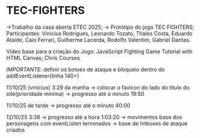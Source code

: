 # TEC-FIGHTERS

->Trabalho da casa aberta ETEC 2025; -> Protótipo do jogo TEC FIGHTERS; Participantes: Vinicius Rodrigues, Leonardo Tozato, Thales Costa, Eduardo Ataíde, Caio Ferrari, Guilherme Lacerda, Rodolfo Valentim, Gabriel Dantas.

Vídeo base para a criação do Jogo: JavaScript Fighting Game Tutorial with HTML Canvas; Chris Courses

_IMPORTANTE_: definir os botoes de ataque e bloqueio dentro do addEventListener(linha 140+)

11/10/25 (vinicius) 3:29 da manha
-> colocar o favicon do lado do título do site(prioridade mínima)
-> progresso até o minuto 19:50

11/10/25 de tarde
-> progresso até o minuto 40:00

12/10/25 3:38
-> progresso até a hora 1:03:20
-> movimentos base dos personagens com eventListen terminados
-> base de hitboxes de ataque criados
